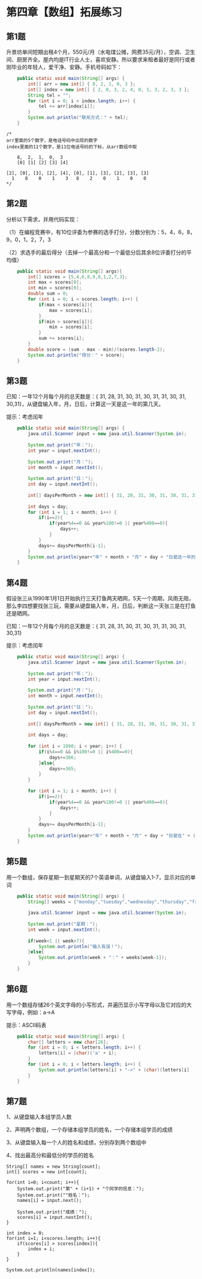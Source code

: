 # 第四章【数组】拓展练习

## 第1题

升景坊单间短期出租4个月，550元/月（水电煤公摊，网费35元/月），空调、卫生间、厨房齐全。屋内均是IT行业人士，喜欢安静。所以要求来租者最好是同行或者刚毕业的年轻人，爱干净、安静。手机号码如下：

```java
	public static void main(String[] args) {
		int[] arr = new int[] { 8, 2, 1, 0, 3 };
		int[] index = new int[] { 2, 0, 3, 2, 4, 0, 1, 3, 2, 3, 3 };
		String tel = "";
		for (int i = 0; i < index.length; i++) {
			tel += arr[index[i]];
		}
		System.out.println("联系方式：" + tel);
	}
```

```
/*
arr里面的5个数字，是电话号码中出现的数字
index里面的11个数字，是11位电话号码的下标，从arr数组中取

	8, 	2, 	1, 	0,	3
	[0] [1] [2] [3] [4]
	
[2], [0], [3], [2], [4], [0], [1], [3], [2], [3], [3]
  1    8    0    1    3   8    2    0    1    0    0	
*/	
```



## 第2题

分析以下需求，并用代码实现：

（1）在编程竞赛中，有10位评委为参赛的选手打分，分数分别为：5，4，6，8，9，0，1，2，7，3

（2）求选手的最后得分（去掉一个最高分和一个最低分后其余8位评委打分的平均值）

```java
 	public static void main(String[] args){
		int[] scores = {5,4,6,8,9,0,1,2,7,3};
		int max = scores[0];
		int min = scores[0];
		double sum = 0;
		for (int i = 0; i < scores.length; i++) {
			if(max < scores[i]){
				max = scores[i];
			}
			if(min > scores[i]){
				min = scores[i];
			}
			sum += scores[i];
		}
		double score = (sum - max - min)/(scores.length-2);
		System.out.println("得分：" + score);
	}
```

## 第3题

已知：一年12个月每个月的总天数是：{ 31, 28, 31, 30, 31, 30, 31, 31, 30, 31, 30,31}，从键盘输入年，月，日后，计算这一天是这一年的第几天。

提示：考虑闰年

```java
	public static void main(String[] args) {
		java.util.Scanner input = new java.util.Scanner(System.in);
		
		System.out.print("年：");
		int year = input.nextInt();
		
		System.out.print("月：");
		int month = input.nextInt();
		
		System.out.print("日：");
		int day = input.nextInt();
		
		int[] daysPerMonth = new int[] { 31, 28, 31, 30, 31, 30, 31, 31, 30, 31, 30,31};
		
		int days = day;
		for (int i = 1; i < month; i++) {
			if(i==2){
				if(year%4==0 && year%100!=0 || year%400==0){
					days++;
				}
			}
			days+= daysPerMonth[i-1];
		}
		System.out.println(year+"年" + month + "月" + day + "日是这一年的第" + days + "天");
	}
```

## 第4题

假设张三从1990年1月1日开始执行三天打鱼两天晒网，5天一个周期，风雨无阻，那么李四想要找张三玩，需要从键盘输入年，月，日后，判断这一天张三是在打鱼还是晒网。

已知：一年12个月每个月的总天数是：{ 31, 28, 31, 30, 31, 30, 31, 31, 30, 31, 30,31}

提示：考虑闰年

```java
	public static void main(String[] args) {
		java.util.Scanner input = new java.util.Scanner(System.in);
		
		System.out.print("年：");
		int year = input.nextInt();
		
		System.out.print("月：");
		int month = input.nextInt();
		
		System.out.print("日：");
		int day = input.nextInt();
		
		int[] daysPerMonth = new int[] { 31, 28, 31, 30, 31, 30, 31, 31, 30, 31, 30,31};
		
		int days = day;
		
		for (int i = 1990; i < year; i++) {
			if(i%4==0 && i%100!=0 || i%400==0){
				days+=366;
			}else{
				days+=365;
			}
		}
		
		for (int i = 1; i < month; i++) {
			if(i==2){
				if(year%4==0 && year%100!=0 || year%400==0){
					days++;
				}
			}
			days+= daysPerMonth[i-1];
		}
		System.out.println(year+"年" + month + "月" + day + "日是在" + (days%5==1 || days%5==2 || days%5==3 ? "打鱼":"晒网"));
	}
```

## 第5题

用一个数组，保存星期一到星期天的7个英语单词，从键盘输入1-7，显示对应的单词

```java
	public static void main(String[] args) {
		String[] weeks = {"monday","tuesday","wednesday","thursday","friday","saturday","sunday"};
		
		java.util.Scanner input = new java.util.Scanner(System.in);
		
		System.out.print("星期：");
		int week = input.nextInt();
		
		if(week<1 || week>7){
			System.out.println("输入有误！");
		}else{
			System.out.println(week + "：" + weeks[week-1]);
		}
	}
```

## 第6题

用一个数组存储26个英文字母的小写形式，并遍历显示小写字母以及它对应的大写字母，例如：a->A

提示：ASCII码表

```java
	public static void main(String[] args) {
		char[] letters = new char[26];
		for (int i = 0; i < letters.length; i++) {
			letters[i] = (char)('a' + i);
		}
		for (int i = 0; i < letters.length; i++) {
			System.out.println(letters[i] + "->" + (char)(letters[i]  -32));
		}
	}
```

## 第7题

1、从键盘输入本组学员人数

2、声明两个数组，一个存储本组学员的姓名，一个存储本组学员的成绩

3、从键盘输入每一个人的姓名和成绩，分别存到两个数组中

4、找出最高分和最低分的学员的姓名

```
String[] names = new String[count];
int[] scores = new int[count];

for(int i=0; i<count; i++){
	System.out.print("第" + (i+1) + "个同学的信息：");
	System.out.print(""姓名：");
	names[i] = input.next();
	
	System.out.print("成绩：");
	scores[i] = input.nextInt();
}

int index = 0;
for(int i=1; i<scores.length; i++){
	if(scores[i] > scores[index]){
		index = i;
	}
}

System.out.println(names[index]);
```

